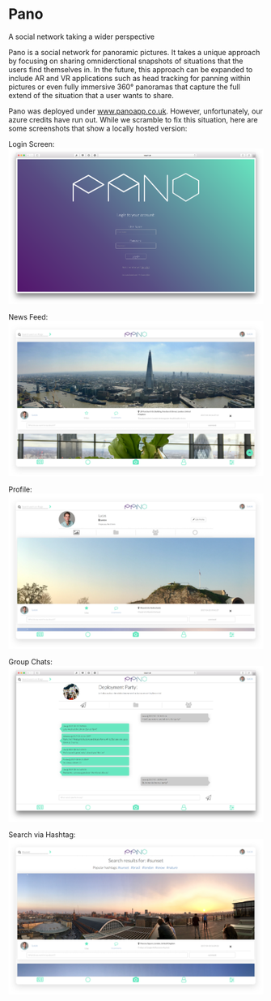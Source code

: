 # Pano
A social network taking a wider perspective

Pano is a social network for panoramic pictures. It takes a unique approach by focusing on sharing omniderctional snapshots of situations that the users find themselves in. In the future, this approach can be expanded to include AR and VR applications such as head tracking for panning within pictures or even fully immersive 360° panoramas that capture the full extend of the situation that a user wants to share.

Pano was deployed under www.panoapp.co.uk. However, unfortunately, our azure credits have run out. While we scramble to fix this situation, here are some screenshots that show a locally hosted version:

Login Screen:
![Login Screen](/screenshots/login.png?raw=true "Login Screen")


News Feed:
![News Feed](/screenshots/newsfeed.png?raw=true "News Feed")

Profile:
![Profilen](/screenshots/profile.png?raw=true "Profile")

Group Chats:
![Profile](/screenshots/groupchats.png?raw=true "Group Chats")

Search via Hashtag:
![Search](/screenshots/search.png?raw=true "Search")
